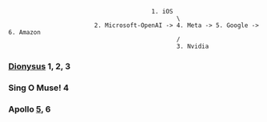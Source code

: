                                             1. iOS
                                                   \
                            2. Microsoft-OpenAI -> 4. Meta -> 5. Google -> 6. Amazon
                                                   /
                                                   3. Nvidia

### [Dionysus](https://abikesa.github.io/dionysus/intro.html) 1, 2, 3
### Sing O Muse! 4
### Apollo [5](https://brucebarone.com/wp-content/uploads/2021/02/48718-teacup190803.jpg), 6
